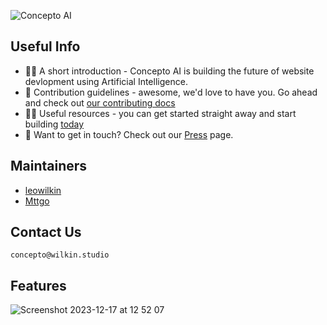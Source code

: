 ![Concepto AI](https://github.com/Concepto-AI/.github/assets/64415791/02401255-11ce-44ed-bba3-d7594aa0ae81)

## Useful Info

- 🙋‍♀️ A short introduction - Concepto AI is building the future of website devlopment using Artificial Intelligence.
- 🌈 Contribution guidelines - awesome, we'd love to have you. Go ahead and check out [our contributing docs](https://concepto-docs.vercel.app/about/contributing/)
- 👩‍💻 Useful resources - you can get started straight away and start building [today](https://concepto-docs.vercel.app/about/contributing/)
- 📧 Want to get in touch? Check out our [Press](https://concepto-docs.vercel.app/about/press/) page.

## Maintainers
- [leowilkin](https://github.com/leowilkin)
- [Mttgo](https://github.com/Mttgo)

## Contact Us

`concepto@wilkin.studio`

## Features
![Screenshot 2023-12-17 at 12 52 07](https://github.com/Concepto-AI/.github/assets/64415791/afcace6e-68c8-494d-ae08-19320b60f7fd)
